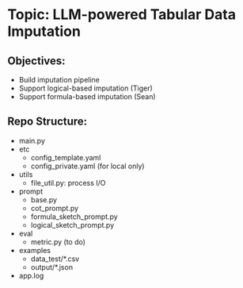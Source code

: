 # Topic: LLM-powered Tabular Data Imputation

## Objectives:
- Build imputation pipeline
- Support logical-based imputation (Tiger)
- Support formula-based imputation (Sean)

## Repo Structure:
- main.py
- etc
  - config_template.yaml
  - config_private.yaml (for local only)
- utils
  - file_util.py: process I/O
- prompt
  - base.py
  - cot_prompt.py
  - formula_sketch_prompt.py
  - logical_sketch_prompt.py 
- eval
  - metric.py (to do)
- examples
  - data_test/*.csv
  - output/*.json
- app.log

